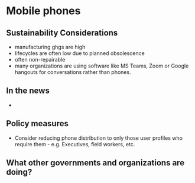 # Mobile phones
## Sustainability Considerations
- manufacturing ghgs are high
- lifecycles are often low due to planned obsolescence
- often non-repairable
- many organizations are using software like MS Teams, Zoom or Google hangouts for conversations rather than phones.

## In the news
- 

## Policy measures
-  Consider reducing phone distribution to only those user profiles who require them - e.g. Executives, field workers, etc.

## What other governments and organizations are doing?
